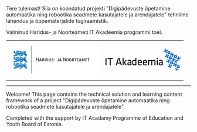 Tere tulemast! Siia on koondatud projekti "Digipädevuste õpetamine automaatika ning robootika seadmete kasutajatele ja arendajatele" tehniline lahendus ja õppematerjalide tugiraamistik.

Valminud Haridus- ja Noorteameti IT Akadeemia programmi toel.

<table>
<tr border=0>
<td valign="middle">
  <img src="https://github.com/unitartu-remrob/.github/blob/main/profile/logo_HARNO_3lovi_est_rgb.png" class="center" height=100"/>
</td>
<td valign="middle">
  <img src="https://github.com/unitartu-remrob/.github/blob/main/profile/logo_ITA_rgb.png" class="center" height=60"/>
</td>
</tr>
</table>

---

Welcome! This page contains the technical solution and learning content framework of a project "Digipädevuste õpetamine automaatika ning robootika seadmete kasutajatele ja arendajatele".

Completed with the support by IT Acadamy Programme of Education and Youth Board of Estonia.
